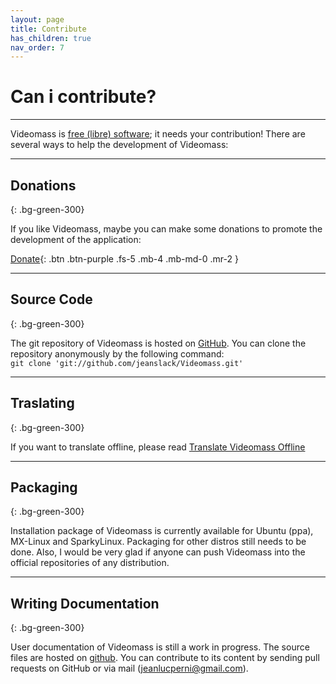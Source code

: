 ```yaml
---
layout: page
title: Contribute
has_children: true
nav_order: 7
---
```


# Can i contribute?

---

Videomass is [free (libre) software](https://en.wikipedia.org/wiki/Free_software); it needs your contribution!
There are several ways to help the development of Videomass:

---

## Donations
{: .bg-green-300}

If you like Videomass, maybe you can make some donations to promote the 
development of the application:    

[Donate](https://flattr.com/@gianlu){: .btn .btn-purple .fs-5 .mb-4 .mb-md-0 .mr-2 }

---

## Source Code
{: .bg-green-300}

The git repository of Videomass is hosted on [GitHub](https://github.com/jeanslack/Videomass).
You can clone the repository anonymously by the following command:   
`git clone 'git://github.com/jeanslack/Videomass.git'` 

---  

## Traslating
{: .bg-green-300}

If you want to translate offline, please read 
[Translate Videomass Offline](Pages/Localization_Guidelines)

---

## Packaging
{: .bg-green-300}

Installation package of Videomass is currently available for Ubuntu (ppa), 
MX-Linux and SparkyLinux. Packaging for other distros still needs to be done. 
Also, I would be very glad if anyone can push Videomass into the official 
repositories of any distribution.

---

## Writing Documentation
{: .bg-green-300}

User documentation of Videomass is still a work in progress. The source files 
are hosted on [github](https://github.com/jeanslack/Videomass/tree/gh-pages/Pages/User-guide-languages). 
You can contribute to its content by sending pull requests on GitHub or via 
mail (jeanlucperni@gmail.com).